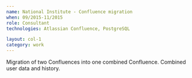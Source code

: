 ```yaml
---
name: National Institute - Confluence migration
when: 09/2015­-11/2015
role: Consultant
technologies: Atlassian Confluence, PostgreSQL

layout: col-1
category: work
---
```


Migration of two Confluences into one combined Confluence. Combined user data and history.